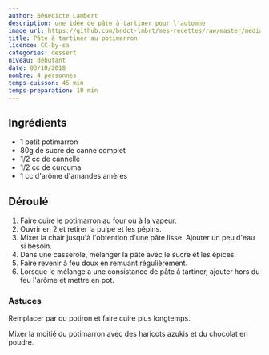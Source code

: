 ```yaml
---
author: Bénédicte Lambert
description: une idée de pâte à tartiner pour l'automne
image_url: https://github.com/bndct-lmbrt/mes-recettes/raw/master/medias/pate-tartiner-potimarron.jpg
title: Pâte à tartiner au potimarron
licence: CC-by-sa
categories: dessert
niveau: débutant
date: 03/10/2018
nombre: 4 personnes
temps-cuisson: 45 min
temps-preparation: 10 min
---
```


## Ingrédients

* 1 petit potimarron
* 80g de sucre de canne complet
* 1/2 cc de cannelle
* 1/2 cc de curcuma
* 1 cc d'arôme d'amandes amères

## Déroulé

1. Faire cuire le potimarron au four ou à la vapeur.  
2. Ouvrir en 2 et retirer la pulpe et les pépins.  
3. Mixer la chair jusqu'à l'obtention d'une pâte lisse. Ajouter un peu d'eau si besoin.
4. Dans une casserole, mélanger la pâte avec le sucre et les épices.  
5. Faire revenir à feu doux en remuant régulièrement.
6. Lorsque le mélange a une consistance de pâte à tartiner, ajouter hors du feu l'arôme et mettre en pot.

### Astuces

Remplacer par du potiron et faire cuire plus longtemps.  

Mixer la moitié du potimarron avec des haricots azukis et du chocolat en poudre.